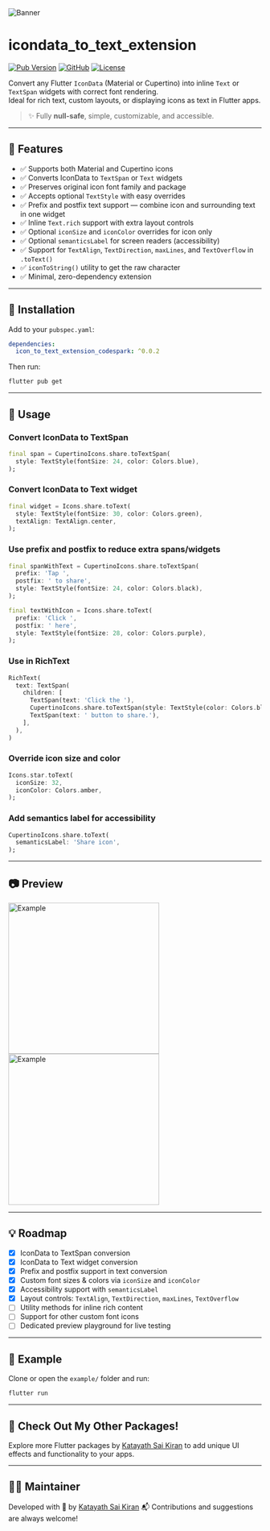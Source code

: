 

<img src="https://raw.githubusercontent.com/Katayath-Sai-Kiran/icon_to_text_extension_codespark/main/assets/banners/banner.png" alt="Banner"/>

# icondata_to_text_extension

[![Pub Version](https://img.shields.io/pub/v/icon_to_text_extension_codespark)](https://pub.dev/packages/icon_to_text_extension_codespark)
[![GitHub](https://img.shields.io/badge/GitHub-Katayath--Sai--Kiran%2Ficon_to_text_extension_codespark-blue?logo=github)](https://github.com/Katayath-Sai-Kiran/icon_to_text_extension_codespark)
[![License](https://img.shields.io/pub/l/icon_to_text_extension_codespark)](https://pub.dev/packages/icon_to_text_extension_codespark/license)

Convert any Flutter `IconData` (Material or Cupertino) into inline `Text` or `TextSpan` widgets with correct font rendering.  
Ideal for rich text, custom layouts, or displaying icons as text in Flutter apps.

> ✨ Fully **null-safe**, simple, customizable, and accessible.

---

## 🚀 Features

- ✅ Supports both Material and Cupertino icons  
- ✅ Converts IconData to `TextSpan` or `Text` widgets  
- ✅ Preserves original icon font family and package  
- ✅ Accepts optional `TextStyle` with easy overrides  
- ✅ Prefix and postfix text support — combine icon and surrounding text in one widget  
- ✅ Inline `Text.rich` support with extra layout controls  
- ✅ Optional `iconSize` and `iconColor` overrides for icon only  
- ✅ Optional `semanticsLabel` for screen readers (accessibility)  
- ✅ Support for `TextAlign`, `TextDirection`, `maxLines`, and `TextOverflow` in `.toText()`  
- ✅ `iconToString()` utility to get the raw character  
- ✅ Minimal, zero-dependency extension  

---

## 🔧 Installation

Add to your `pubspec.yaml`:

```yaml
dependencies:
  icon_to_text_extension_codespark: ^0.0.2
````

Then run:

```bash
flutter pub get
```

---

## 🧪 Usage

### Convert IconData to TextSpan

```dart
final span = CupertinoIcons.share.toTextSpan(
  style: TextStyle(fontSize: 24, color: Colors.blue),
);
```

### Convert IconData to Text widget

```dart
final widget = Icons.share.toText(
  style: TextStyle(fontSize: 30, color: Colors.green),
  textAlign: TextAlign.center,
);
```

### Use prefix and postfix to reduce extra spans/widgets

```dart
final spanWithText = CupertinoIcons.share.toTextSpan(
  prefix: 'Tap ',
  postfix: ' to share',
  style: TextStyle(fontSize: 24, color: Colors.black),
);
```

```dart
final textWithIcon = Icons.share.toText(
  prefix: 'Click ',
  postfix: ' here',
  style: TextStyle(fontSize: 28, color: Colors.purple),
);
```

### Use in RichText

```dart
RichText(
  text: TextSpan(
    children: [
      TextSpan(text: 'Click the '),
      CupertinoIcons.share.toTextSpan(style: TextStyle(color: Colors.black)),
      TextSpan(text: ' button to share.'),
    ],
  ),
)
```

### Override icon size and color

```dart
Icons.star.toText(
  iconSize: 32,
  iconColor: Colors.amber,
);
```

### Add semantics label for accessibility

```dart
CupertinoIcons.share.toText(
  semanticsLabel: 'Share icon',
);
```

---

## 📷 Preview

<img src="https://raw.githubusercontent.com/Katayath-Sai-Kiran/icon_to_text_extension_codespark/main/assets/screenshots/300X650-01.png" alt="Example" width="300"/>
<img src="https://raw.githubusercontent.com/Katayath-Sai-Kiran/icon_to_text_extension_codespark/main/assets/screenshots/300X650-02.png" alt="Example" width="300"/>

---

## 💡 Roadmap

* [x] IconData to TextSpan conversion
* [x] IconData to Text widget conversion
* [x] Prefix and postfix support in text conversion
* [x] Custom font sizes & colors via `iconSize` and `iconColor`
* [x] Accessibility support with `semanticsLabel`
* [x] Layout controls: `TextAlign`, `TextDirection`, `maxLines`, `TextOverflow`
* [ ] Utility methods for inline rich content
* [ ] Support for other custom font icons
* [ ] Dedicated preview playground for live testing

---

## 📁 Example

Clone or open the `example/` folder and run:

```bash
flutter run
```

---

## 🎉 Check Out My Other Packages!

Explore more Flutter packages by [Katayath Sai Kiran](https://pub.dev/publishers/ksaikiran.tech/packages) to add unique UI effects and functionality to your apps.

---

## 👨‍💻 Maintainer

Developed with 💙 by [Katayath Sai Kiran](https://github.com/Katayath-Sai-Kiran)
📬 Contributions and suggestions are always welcome!
```

